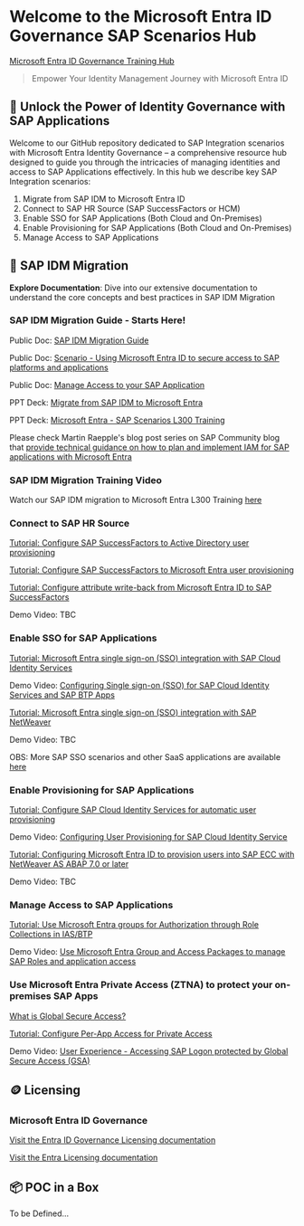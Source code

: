 # Welcome to the Microsoft Entra ID Governance SAP Scenarios Hub

[Microsoft Entra ID Governance Training Hub](https://aka.ms/EntraIDGovernanceTraining)

> Empower Your Identity Management Journey with Microsoft Entra ID

## 🔐 Unlock the Power of Identity Governance with SAP Applications

Welcome to our GitHub repository dedicated to SAP Integration scenarios with Microsoft Entra Identity Governance – a comprehensive resource hub designed to guide you through the intricacies of managing identities and access to SAP Applications effectively. In this hub we describe key SAP Integration scenarios:

1. Migrate from SAP IDM to Microsoft Entra ID
2. Connect to SAP HR Source (SAP SuccessFactors or HCM)
3. Enable SSO for SAP Applications (Both Cloud and On-Premises)
4. Enable Provisioning for SAP Applications (Both Cloud and On-Premises)
5. Manage Access to SAP Applications

## 🚀 SAP IDM Migration

 **Explore Documentation**: Dive into our extensive documentation to understand the core concepts and best practices in SAP IDM Migration

### SAP IDM Migration Guide - Starts Here!

Public Doc: [SAP IDM Migration Guide](https://learn.microsoft.com/en-us/entra/id-governance/scenarios/migrate-from-sap-idm)

Public Doc: [Scenario - Using Microsoft Entra ID to secure access to SAP platforms and applications](https://learn.microsoft.com/en-us/entra/fundamentals/scenario-azure-first-sap-identity-integration)

Public Doc: [Manage Access to your SAP Application](https://learn.microsoft.com/en-us/entra/id-governance/sap)

PPT Deck: [Migrate from SAP IDM to Microsoft Entra](./MigrateSAPIDMtoMicrosoftEntra.PPTX)

PPT Deck: [Microsoft Entra - SAP Scenarios L300 Training](./MicrosoftEntra_SAP_ScenariosL300_noRoadmap.pptx)

Please check Martin Raepple's blog post series on SAP Community blog that [provide technical guidance on how to plan and implement IAM for SAP applications with Microsoft Entra](https://community.sap.com/t5/technology-blogs-by-members/identity-and-access-management-with-microsoft-entra-part-i-managing-access/ba-p/13873276)

### SAP IDM Migration Training Video

Watch our SAP IDM migration to Microsoft Entra L300 Training [here](https://www.youtube.com/watch?v=3bh2qjR4Hkg)

### Connect to SAP HR Source

[Tutorial: Configure SAP SuccessFactors to Active Directory user provisioning ](https://learn.microsoft.com/en-us/entra/identity/saas-apps/sap-successfactors-inbound-provisioning-tutorial)

[Tutorial: Configure SAP SuccessFactors to Microsoft Entra user provisioning ](https://learn.microsoft.com/en-us/entra/identity/saas-apps/sap-successfactors-inbound-provisioning-cloud-only-tutorial)

[Tutorial: Configure attribute write-back from Microsoft Entra ID to SAP SuccessFactors](https://learn.microsoft.com/en-us/entra/identity/saas-apps/sap-successfactors-writeback-tutorial)

Demo Video: TBC 

### Enable SSO for SAP Applications

[Tutorial: Microsoft Entra single sign-on (SSO) integration with SAP Cloud Identity Services](https://learn.microsoft.com/en-us/entra/identity/saas-apps/sap-hana-cloud-platform-identity-authentication-tutorial)

Demo Video: [Configuring Single sign-on (SSO) for SAP Cloud Identity Services and SAP BTP Apps](https://youtu.be/W5PmklRsp4E?si=NB3LSQXRkZ07Z4Bv)

[Tutorial: Microsoft Entra single sign-on (SSO) integration with SAP NetWeaver](https://learn.microsoft.com/en-us/entra/identity/saas-apps/sap-netweaver-tutorial)

Demo Video: TBC

OBS: More SAP SSO scenarios and other SaaS applications are available [here](https://learn.microsoft.com/en-us/entra/identity/saas-apps/tutorial-list)

### Enable Provisioning for SAP Applications

[Tutorial: Configure SAP Cloud Identity Services for automatic user provisioning](https://learn.microsoft.com/en-us/entra/identity/saas-apps/sap-cloud-platform-identity-authentication-provisioning-tutorial)

Demo Video: [Configuring User Provisioning for SAP Cloud Identity Service](https://youtu.be/Ta7KkMxbEIc?si=kiX6Ft45ZXbvNLkF)

[Tutorial: Configuring Microsoft Entra ID to provision users into SAP ECC with NetWeaver AS ABAP 7.0 or later](https://learn.microsoft.com/en-us/entra/identity/app-provisioning/on-premises-sap-connector-configure?toc=%2Fentra%2Fidentity%2Fsaas-apps%2Ftoc.json%3Fbc%3D%2Fentra%2Fidentity%2Fsaas-apps%2Fbreadcrumb%2Ftoc.json)

Demo Video: TBC

### Manage Access to SAP Applications

[Tutorial: Use Microsoft Entra groups for Authorization through Role Collections in IAS/BTP](https://learn.microsoft.com/en-us/entra/fundamentals/scenario-azure-first-sap-identity-integration#3---use-microsoft-entra-groups-for-authorization-through-role-collections-in-iasbtp)

Demo Video: [Use Microsoft Entra Group and Access Packages to manage SAP Roles and application access](https://youtu.be/3KWkuGslYOU?si=DFVIUHUZMBX05QD-)

### Use Microsoft Entra Private Access (ZTNA) to protect your on-premises SAP Apps

[What is Global Secure Access?](https://learn.microsoft.com/en-us/entra/global-secure-access/overview-what-is-global-secure-access)

[Tutorial: Configure Per-App Access for Private Access](https://learn.microsoft.com/en-us/entra/global-secure-access/quickstart-per-app-access)

Demo Video: [User Experience - Accessing SAP Logon protected by Global Secure Access (GSA)](https://youtu.be/KLQu__1m7Oc?si=ukDgvFazBZEkMTLP)


## 🪙 Licensing

### Microsoft Entra ID Governance

[Visit the Entra ID Governance Licensing documentation](https://learn.microsoft.com/en-us/entra/id-governance/licensing-fundamentals )

[Visit the Entra Licensing documentation](https://learn.microsoft.com/en-us/entra/fundamentals/licensing)


## 📦 POC in a Box

To be Defined...
